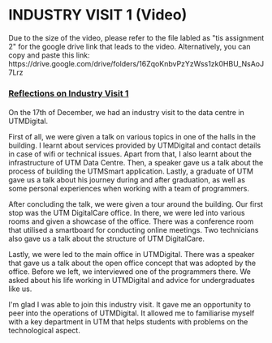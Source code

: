 # INDUSTRY VISIT 1 (Video)

<h4></h4>
Due to the size of the video, please refer to the file labled as "tis assignment 2" for the google drive link that leads to the video. Alternatively, you can copy and paste this link: https://drive.google.com/drive/folders/16ZqoKnbvPzYzWss1zk0HBU_NsAoJ7Lrz

<h3><ins>Reflections on Industry Visit 1</ins></h3>
<h4></h4>
On the 17th of December, we had an industry visit to the data centre in UTMDigital.

First of all, we were given a talk on various topics in one of the halls in the building. I learnt about services provided by UTMDigital and contact details in case of wifi or technical issues. Apart from that, I also learnt about the infrastructure of UTM Data Centre. Then, a speaker gave us a talk about the process of building the UTMSmart application. Lastly, a graduate of UTM gave us a talk about his journey during and after graduation, as well as some personal experiences when working with a team of programmers.

After concluding the talk, we were given a tour around the building. Our first stop was the UTM DigitalCare office. In there, we were led into various rooms and given a showcase of the office. There was a conference room that utilised a smartboard for conducting online meetings. Two technicians also gave us a talk about the structure of UTM DigitalCare.

Lastly, we were led to the main office in UTMDigital. There was a speaker that gave us a talk about the open office concept that was adopted by the office. Before we left, we interviewed one of the programmers there. We asked about his life working in UTMDigital and advice for undergraduates like us. 

I'm glad I was able to join this industry visit. It gave me an opportunity to peer into the operations of UTMDigital. It allowed me to familiarise myself with a key department in UTM that helps students with problems on the technological aspect.
